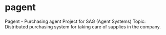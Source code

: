 # pagent

Pagent - Purchasing agent
Project for SAG (Agent Systems)
Topic: Distributed purchasing system for taking care of supplies in the company.